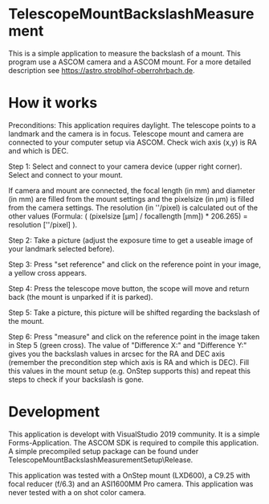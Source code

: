 # TelescopeMountBackslashMeasurement
This is a simple application to measure the backslash of a mount. This program use a ASCOM camera and a ASCOM mount. 
For a more detailed description see https://astro.stroblhof-oberrohrbach.de.

# How it works

Preconditions: This application requires daylight. 
The telescope points to a landmark and the camera is in focus.
Telescope mount and camera are connected to your computer setup via ASCOM.
Check wich axis (x,y) is RA and which is DEC. 

Step 1:
Select and connect to your camera device (upper right corner).
Select and connect to your mount.

If camera and mount are connected, the focal length (in mm) and diameter (in mm) are filled from the mount settings 
and the pixelsize (in µm) is filled from the camera settings. The resolution (in ''/pixel) is calculated out of the 
other values (Formula: ( (pixelsize [µm] / focallength [mm]) * 206.265) = resolution [''/pixel] ).

Step 2:
Take a picture (adjust the exposure time to get a useable image of your landmark selected before).

Step 3:
Press "set reference" and click on the reference point in your image, a yellow cross appears.

Step 4: 
Press the telescope move button, the scope will move and return back (the mount is unparked if it is parked).

Step 5:
Take a picture, this picture will be shifted regarding the backslash of the mount.

Step 6:
Press "measure" and click on the reference point in the image taken in Step 5 (green cross). 
The value of "Difference X:" and "Difference Y:" gives you the backslash values in arcsec for the RA and
DEC axis (remember the precondition step which axis is RA and which is DEC). Fill this values in the
mount setup (e.g. OnStep supports this) and repeat this steps to check if your backslash is gone.


# Development

This application is developt with VisualStudio 2019 community. It is a simple Forms-Application. 
The ASCOM SDK is required to compile this application. A simple precompiled setup package can be found under 
TelescopeMountBackslashMeasurementSetup\Release.

This application was tested with a OnStep mount (LXD600), a C9.25 with focal reducer (f/6.3) and an ASI1600MM Pro
camera. This application was never tested with a on shot color camera. 



